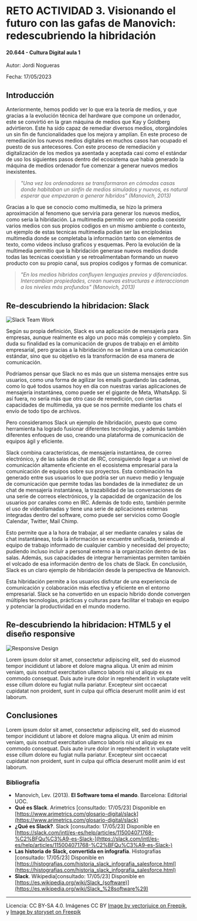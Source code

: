# RETO ACTIVIDAD 3. Visionando el futuro con las gafas de Manovich: redescubriendo la hibridación

#### 20.644 - Cultura Digital aula 1

Autor: Jordi Nogueras 


Fecha: 17/05/2023 

 


## Introducción


Anteriormente, hemos podido ver lo que era la teoría de medios, y que gracias a la evolución técnica del hardware que compone un ordenador, este se convirtió en la gran máquina de medios que Kay y Goldberg advirtieron. Este ha sido capaz de remediar diversos medios, otorgándoles un sin fin de funcionalidades que los mejora y amplían. En este proceso de remediación los nuevos medios digitales en muchos casos han ocupado el puesto de sus antecesores.
Con este proceso de remediación y digitalización de los medios ya asentada y aceptada casi como el estándar de uso los siguientes pasos dentro del ecosistema que había generado la máquina de medios ordenador fue comenzar a generar nuevos medios inexistentes.

> *"Una vez los ordenadores se transformaron en cómodas casas donde habitaban un sinfín de medios simulados y nuevos, es natural esperar que empezaran a generar híbridos"*
> *(Manovich, 2013)*

Gracias a lo que se conocio como multimedia, se hizo la primera aproximación al fenomeno que serviria para generar los nuevos medios, como seria la hibridación. La multimedia permitio ver como podia coexistir varios medios con sus propios codigos en un mismo ambiente o contexto, un ejemplo de estas tecnicas multimedia podian ser las enciplodeias multimedia donde se completaba la información tanto con elementos de texto, como videos incluso graficos y esquemas. 
Pero la evolución de la multimedia permitio que la hibridación generase nuevos medios donde todas las tecnicas coexistian y se retroalimentaban formando un nuevo producto con su propio canal, sus propios codigos y formas de comunicar.
> *"En los medios hibridos confluyen lenguajes previos y diferenciados. Intercambian propiedades, crean nuevas estructuras e interaccionan a los niveles más profundos"*
> *(Manovich, 2013)*



## Re-descubriendo la hibridacion: Slack
![Slack Team Work](https://img.freepik.com/free-vector/team-members-moving-cards-large-kanban-board_335657-4407.jpg)

Según su propia definición, Slack es una aplicación de mensajería para empresas, aunque realmente es algo un poco más complejo y completo. Sin duda su finalidad es la comunicación de grupos de trabajo en el ámbito empresarial, pero gracias a la hibridación no se limitan a una comunicación estándar, sino que su objetivo es la transformación de esa manera de comunicación.

Podríamos pensar que Slack no es más que un sistema mensajes entre sus usuarios, como una forma de agilizar los emails guardando las cadenas, como lo qué todos usamos hoy en día con nuestras varias aplicaciones de mensajería instantánea, como puede ser el gigante de Meta, WhatsApp. Si así fuera, no sería más que otro caso de remedición, con ciertas capacidades de multimedia, ya que se nos permite mediante los chats el envío de todo tipo de archivos.

Pero consideramos Slack un ejemplo de hibridación, puesto que como herramienta ha logrado fusionar diferentes tecnologías, y además también diferentes enfoques de uso, creando una plataforma de comunicación de equipos ágil y eficiente.

Slack combina características, de mensajería instantánea, de correo electrónico, y de las salas de chat de IRC, consiguiendo llegar a un nivel de comunicación altamente eficiente en el ecosistema empresarial para la comunicación de equipos sobre sus proyectos. Esta combinación ha generado entre sus usuarios lo que podría ser un nuevo medio y lenguaje de comunicación que permite todas las bondades de la inmediatez de un chat de mensajería instantánea, la trazabilidad de las conversaciones de una serie de correos electrónicos, y la capacidad de organización de los usuarios por  canales como en IRC. Además de todo esto, también permite el uso de videollamadas y tiene una serie de aplicaciones externas integradas dentro del software, como puede ser servicios como Google Calendar, Twitter, Mail Chimp.

Esto permite que a la hora de trabajar, al ser mediante canales y salas de chat instantáneas, toda la información se encuentre unificada, teniendo al equipo de trabajo informado de cualquier cambio y necesidad del proyecto; pudiendo incluso incluir a personal externo a la organización dentro de las salas. Además, sus capacidades de integrar herramientas permiten también el volcado de esa información dentro de los chats de Slack.
En conclusión, Slack es un claro ejemplo de hibridación desde la perspectiva de Manovich.

Esta hibridación permite a los usuarios disfrutar de una experiencia de comunicación y colaboración más efectiva y eficiente en el entorno empresarial. Slack se ha convertido en un espacio híbrido donde convergen múltiples tecnologías, prácticas y culturas para facilitar el trabajo en equipo y potenciar la productividad en el mundo moderno.




## Re-descubriendo la hibridacion: HTML5 y el diseño responsive
![Responsive Design](https://img.freepik.com/free-vector/devices-concept-illustration_114360-131.jpg)

Lorem ipsum dolor sit amet, consectetur adipiscing elit, sed do eiusmod tempor incididunt ut labore et dolore magna aliqua. Ut enim ad minim veniam, quis nostrud exercitation ullamco laboris nisi ut aliquip ex ea commodo consequat. Duis aute irure dolor in reprehenderit in voluptate velit esse cillum dolore eu fugiat nulla pariatur. Excepteur sint occaecat cupidatat non proident, sunt in culpa qui officia deserunt mollit anim id est laborum.



## Conclusiones
Lorem ipsum dolor sit amet, consectetur adipiscing elit, sed do eiusmod tempor incididunt ut labore et dolore magna aliqua. Ut enim ad minim veniam, quis nostrud exercitation ullamco laboris nisi ut aliquip ex ea commodo consequat. Duis aute irure dolor in reprehenderit in voluptate velit esse cillum dolore eu fugiat nulla pariatur. Excepteur sint occaecat cupidatat non proident, sunt in culpa qui officia deserunt mollit anim id est laborum.



### Bibliografía

* Manovich, Lev. (2013). **El Software toma el mando**. Barcelona: Editorial UOC. 
* **Qué es Slack**. Arimetrics [consultado: 17/05/23] Disponible en [https://www.arimetrics.com/glosario-digital/slack](https://www.arimetrics.com/glosario-digital/slack)
* **¿Qué es Slack?**. Slack [consultado: 17/05/23] Disponible en [https://slack.com/intl/es-es/help/articles/115004071768-%C2%BFQu%C3%A9-es-Slack-](https://slack.com/intl/es-es/help/articles/115004071768-%C2%BFQu%C3%A9-es-Slack-)
* **Las historia de Slack, convertida en infografía**. Histografias [consultado: 17/05/23] Disponible en [https://histografias.com/historia_slack_infografia_salesforce.html](https://histografias.com/historia_slack_infografia_salesforce.html)
* **Slack**. Wikipedia[consultado: 17/05/23] Disponible en [https://es.wikipedia.org/wiki/Slack_(software)](https://es.wikipedia.org/wiki/Slack_%28software%29)


----

Licencia: CC BY-SA 4.0. Imágenes CC BY [Image by vectorjuice on Freepik](https://www.freepik.com/free-vector/business-analyst-with-laptop-idea-lightbulb-waymark-decision-management-enterprise-analysis-decision-it-tool-decision-system-concept-illustration_11668547.htm#query=teams%20flow&position=0&from_view=search&track=ais), y [Image by storyset on Freepik](https://www.freepik.com/free-vector/devices-concept-illustration_5462824.htm#query=responsive&position=7&from_view=search&track=sph)

